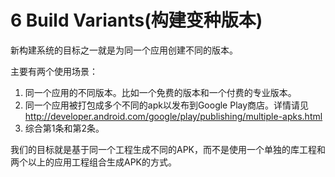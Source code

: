 # 6 Build Variants(构建变种版本)

新构建系统的目标之一就是为同一个应用创建不同的版本。

主要有两个使用场景：

1. 同一个应用的不同版本。比如一个免费的版本和一个付费的专业版本。
2. 同一个应用被打包成多个不同的apk以发布到Google Play商店。详情请见<http://developer.android.com/google/play/publishing/multiple-apks.html>
3. 综合第1条和第2条。

我们的目标就是基于同一个工程生成不同的APK，而不是使用一个单独的库工程和两个以上的应用工程组合生成APK的方式。
